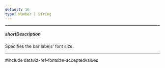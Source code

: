 ```yaml
---
default: 16
type: Number | String
---
```

---
##### shortDescription
Specifies the bar labels' font size.

---
#include dataviz-ref-fontsize-acceptedvalues